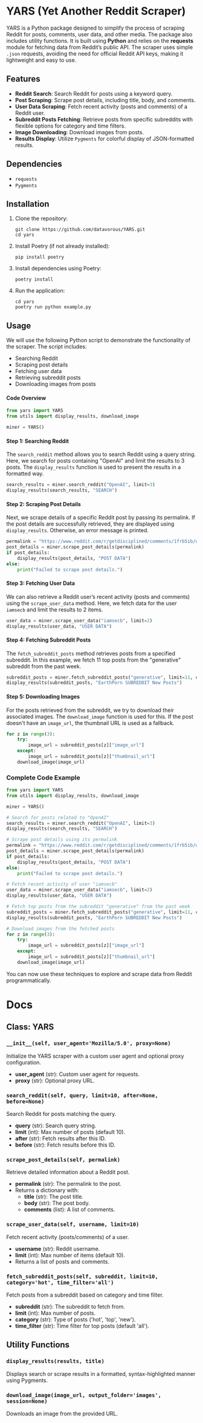 # YARS (Yet Another Reddit Scraper)

YARS is a Python package designed to simplify the process of scraping Reddit for posts, comments, user data, and other media. The package also includes utility functions. It is built using **Python** and relies on the **requests** module for fetching data from Reddit’s public API. The scraper uses simple `.json` requests, avoiding the need for official Reddit API keys, making it lightweight and easy to use.

## Features
- **Reddit Search**: Search Reddit for posts using a keyword query.
- **Post Scraping**: Scrape post details, including title, body, and comments.
- **User Data Scraping**: Fetch recent activity (posts and comments) of a Reddit user.
- **Subreddit Posts Fetching**: Retrieve posts from specific subreddits with flexible options for category and time filters.
- **Image Downloading**: Download images from posts.
- **Results Display**: Utilize `Pygments` for colorful display of JSON-formatted results.

## Dependencies
- `requests`
- `Pygments`

## Installation

1. Clone the repository:
   ```
   git clone https://github.com/datavorous/YARS.git
   cd yars
   ```

2. Install Poetry (if not already installed):
   ```
   pip install poetry
   ```

3. Install dependencies using Poetry:
   ```
   poetry install
   ```

4. Run the application:
   ```
   cd yars
   poetry run python example.py
   ```

## Usage

We will use the following Python script to demonstrate the functionality of the scraper. The script includes:
- Searching Reddit
- Scraping post details
- Fetching user data
- Retrieving subreddit posts
- Downloading images from posts

#### Code Overview

```python
from yars import YARS
from utils import display_results, download_image

miner = YARS()
```

#### Step 1: Searching Reddit
The `search_reddit` method allows you to search Reddit using a query string. Here, we search for posts containing "OpenAI" and limit the results to 3 posts. The `display_results` function is used to present the results in a formatted way.

```python
search_results = miner.search_reddit("OpenAI", limit=3)
display_results(search_results, "SEARCH")
```

#### Step 2: Scraping Post Details
Next, we scrape details of a specific Reddit post by passing its permalink. If the post details are successfully retrieved, they are displayed using `display_results`. Otherwise, an error message is printed.

```python
permalink = "https://www.reddit.com/r/getdisciplined/comments/1frb5ib/what_single_health_test_or_practice_has/".split('reddit.com')[1]
post_details = miner.scrape_post_details(permalink)
if post_details:
    display_results(post_details, "POST DATA")
else:
    print("Failed to scrape post details.")
```

#### Step 3: Fetching User Data
We can also retrieve a Reddit user’s recent activity (posts and comments) using the `scrape_user_data` method. Here, we fetch data for the user `iamsecb` and limit the results to 2 items.

```python
user_data = miner.scrape_user_data("iamsecb", limit=2)
display_results(user_data, "USER DATA")
```

#### Step 4: Fetching Subreddit Posts
The `fetch_subreddit_posts` method retrieves posts from a specified subreddit. In this example, we fetch 11 top posts from the "generative" subreddit from the past week.

```python
subreddit_posts = miner.fetch_subreddit_posts("generative", limit=11, category="top", time_filter="week")
display_results(subreddit_posts, "EarthPorn SUBREDDIT New Posts")
```

#### Step 5: Downloading Images
For the posts retrieved from the subreddit, we try to download their associated images. The `download_image` function is used for this. If the post doesn't have an `image_url`, the thumbnail URL is used as a fallback.

```python
for z in range(3):
    try:
        image_url = subreddit_posts[z]["image_url"]
    except:
        image_url = subreddit_posts[z]["thumbnail_url"]
    download_image(image_url)
```

### Complete Code Example

```python
from yars import YARS
from utils import display_results, download_image

miner = YARS()

# Search for posts related to "OpenAI"
search_results = miner.search_reddit("OpenAI", limit=3)
display_results(search_results, "SEARCH")

# Scrape post details using its permalink
permalink = "https://www.reddit.com/r/getdisciplined/comments/1frb5ib/what_single_health_test_or_practice_has/".split('reddit.com')[1]
post_details = miner.scrape_post_details(permalink)
if post_details:
    display_results(post_details, "POST DATA")
else:
    print("Failed to scrape post details.")

# Fetch recent activity of user "iamsecb"
user_data = miner.scrape_user_data("iamsecb", limit=2)
display_results(user_data, "USER DATA")

# Fetch top posts from the subreddit "generative" from the past week
subreddit_posts = miner.fetch_subreddit_posts("generative", limit=11, category="top", time_filter="week")
display_results(subreddit_posts, "EarthPorn SUBREDDIT New Posts")

# Download images from the fetched posts
for z in range(3):
    try:
        image_url = subreddit_posts[z]["image_url"]
    except:
        image_url = subreddit_posts[z]["thumbnail_url"]
    download_image(image_url)
```

You can now use these techniques to explore and scrape data from Reddit programmatically.


# Docs

## Class: YARS

### `__init__(self, user_agent='Mozilla/5.0', proxy=None)`
Initialize the YARS scraper with a custom user agent and optional proxy configuration.
- **user_agent** (str): Custom user agent for requests.
- **proxy** (str): Optional proxy URL.

### `search_reddit(self, query, limit=10, after=None, before=None)`
Search Reddit for posts matching the query.
- **query** (str): Search query string.
- **limit** (int): Max number of posts (default 10).
- **after** (str): Fetch results after this ID.
- **before** (str): Fetch results before this ID.

### `scrape_post_details(self, permalink)`
Retrieve detailed information about a Reddit post.
- **permalink** (str): The permalink to the post.
- Returns a dictionary with:
  - **title** (str): The post title.
  - **body** (str): The post body.
  - **comments** (list): A list of comments.

### `scrape_user_data(self, username, limit=10)`
Fetch recent activity (posts/comments) of a user.
- **username** (str): Reddit username.
- **limit** (int): Max number of items (default 10).
- Returns a list of posts and comments.

### `fetch_subreddit_posts(self, subreddit, limit=10, category='hot', time_filter='all')`
Fetch posts from a subreddit based on category and time filter.
- **subreddit** (str): The subreddit to fetch from.
- **limit** (int): Max number of posts.
- **category** (str): Type of posts ('hot', 'top', 'new').
- **time_filter** (str): Time filter for top posts (default 'all').

## Utility Functions

### `display_results(results, title)`
Displays search or scrape results in a formatted, syntax-highlighted manner using Pygments.

### `download_image(image_url, output_folder='images', session=None)`
Downloads an image from the provided URL.


